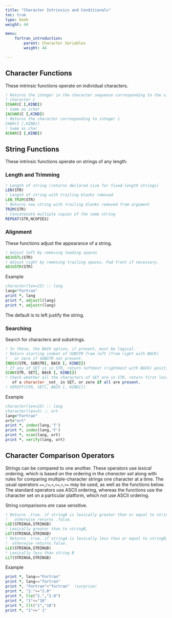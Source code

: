 ```yaml
---
title: "Character Intrinsics and Conditionals"
toc: true
type: book
weight: 44

menu:
    fortran_introduction:
        parent: Character Variables
        weight: 44

---
```


## Character Functions

These intrinsic functions operate on individual characters.

```fortran
! Returns the integer in the character sequence corresponding to the single
! character c
ICHAR(C [,KIND])
! Same as ichar
IACHAR(C [,KIND])
! Returns the character corresponding to integer i
CHAR(I [,KIND])
! Same as char
ACHAR(I [,KIND])
```

## String Functions

These intrinsic functions operate on strings of any length.

### Length and Trimming

```fortran
! Length of string (returns declared size for fixed-length strings)
LEN(STR)
! Length of string with trailing blanks removed
LEN_TRIM(STR)
! Returns new string with trailing blanks removed from argument
TRIM(STR)
! Concatenate multiple copies of the same string
REPEAT(STR,NCOPIES)
```

### Alignment

These functions adjust the appearance of a string.

```fortran
! Adjust left by removing leading spaces
ADJUSTL(STR)
! Adjust right by removing trailing spaces. Pad front if necessary.
ADJUSTR(STR)
```
Example
```fortran
character(len=15) :: lang
lang="Fortran"
print *, lang
print *, adjustl(lang)
print *, adjustr(lang)
```
The default is to left justify the string.

### Searching

Search for characters and substrings.

```fortran
! In these, the BACK option, if present, must be logical.
! Return starting indext of SUBSTR from left (from right with BACK)
!   or zero if SUBSTR not present.
INDEX(STR, SUBSTR[, BACK [, KIND]])
! If any of SET is in STR, return leftmost (rightmost with BACK) position in STR
SCAN(STR, SET[, BACK [, KIND]])
! Check whether all the characters of SET are in STR, return first location 
   of a character _not_ in SET, or zero if all are present.
! VERIFY(STR, SET[, BACK [, KIND]])
```
Example
```fortran
character(len=15) :: lang
character(len=5) :: ort
lang="Fortran"
ort="ort"
print *, index(lang,'f')
print *, index(lang,'F')
print *, scan(lang, ort)
print *, verify(lang, ort)
```

## Character Comparison Operators

Strings can be compared to one another. 
These operators use _lexical ordering_, which is based on the ordering in the _character set_ along with rules for comparing multiple-character strings one 
character at a time.  The usual operators `==`,`/=`,`<`,`<=`,`>`,`>=` may be used, as well as the functions below.  The standard operators use ASCII ordering, whereas the functions use the character set on a particular platform, which not use ASCII ordering.

String comparisons _are_ case sensitive.

```fortran
! Returns .true. if stringA is lexically greater than or equal to stringB, 
!   otherwise returns .false.
LGE(STRINGA,STRINGB)
! Lexically greater than to stringB, 
LGT(STRINGA,STRINGB)
! Returns .true. if stringA is lexically less than or equal to stringB, 
!  otherwise returns.false.
LLE(STRINGA,STRINGB)
! Lexically less than string B 
LLT(STRINGA,STRINGB)
```
Example
```fortran
print *, lang=="Fortran"
print *, lang=="fortran"
print *, "Fortran"<"fortran"  !surprise!
print *, "2.">="2.0" 
print *, lle("2.","2.0") 
print *, "1"<="10"  
print *, llt("1","10")  
print *, "1"<=" 1"  
```
